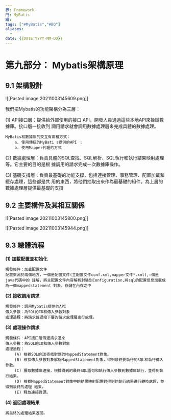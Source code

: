 ```yaml
---
界: Framework
門: MyBatis
綱: 
tags: ["#MyBatis","#BQ"]
aliases:
  - 
date: {{DATE:YYYY-MM-DD}}
---
```




# 第九部分： Mybatis架構原理

## 9.1 架構設計
![[Pasted image 20211003145609.png]]

我們把Mybatis的功能架構分為三層：

(1) API接⼝層：提供給外部使⽤的接⼝ API，開發⼈員通過這些本地API來操縱數據庫。接⼝層⼀接收到 調⽤請求就會調⽤數據處理層來完成具體的數據處理。

	MyBatis和數據庫的交互有兩種⽅式：
		a. 使⽤傳統的MyBati s提供的API ；
		b. 使⽤Mapper代理的⽅式

(2) 數據處理層：負責具體的SQL查找、SQL解析、SQL執⾏和執⾏結果映射處理等。它主要的⽬的是根 據調⽤的請求完成⼀次數據庫操作。

(3) 基礎⽀撐層：負責最基礎的功能⽀撐，包括連接管理、事務管理、配置加載和緩存處理，這些都是共 ⽤的東⻄，將他們抽取出來作為最基礎的組件。為上層的數據處理層提供最基礎的⽀撐


## 9.2 主要構件及其相互關係
![[Pasted image 20211003145800.png]]

![[Pasted image 20211003145944.png]]

## 9.3 總體流程
**(1) 加載配置並初始化**

	觸發條件：加載配置⽂件
	配置來源於兩個地⽅，⼀個是配置⽂件(主配置⽂件conf.xml,mapper⽂件*.xml),—個是java代碼中的 註解，將主配置⽂件內容解析封裝到Configuration,將sql的配置信息加載成為⼀個mappedstatement 對象，存儲在內存之中
	
**(2) 接收調⽤請求**

	觸發條件：調⽤Mybatis提供的API
	傳⼊參數：為SQL的ID和傳⼊參數對象
	處理過程：將請求傳遞給下層的請求處理層進⾏處理。

**(3) 處理操作請求**

	觸發條件：API接⼝層傳遞請求過來
	傳⼊參數：為SQL的ID和傳⼊參數對象
	處理過程：
		(A) 根據SQL的ID查找對應的MappedStatement對象。
		(B) 根據傳⼊參數對象解析MappedStatement對象，得到最終要執⾏的SQL和執⾏傳⼊參數。
		(C) 獲取數據庫連接，根據得到的最終SQL語句和執⾏傳⼊參數到數據庫執⾏，並得到執⾏結果。
		(D) 根據MappedStatement對像中的結果映射配置對得到的執⾏結果進⾏轉換處理，並得到最終的處理 結果。
		(E) 釋放連接資源。

**(4) 返回處理結果** 

	將最終的處理結果返回。